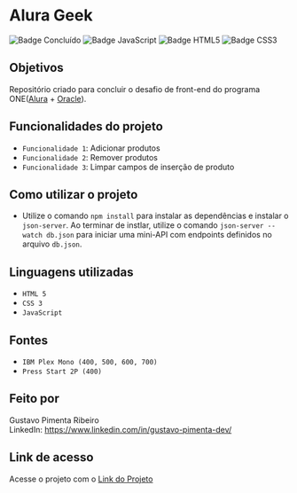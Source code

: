 # Alura Geek

![Badge Concluído](http://img.shields.io/static/v1?label=STATUS&message=CONCLUÍDO&color=GREEN&style=for-the-badge)
![Badge JavaScript](https://img.shields.io/badge/JavaScript-E7E40E)
![Badge HTML5](https://img.shields.io/badge/HTML5-D46114)
![Badge CSS3](https://img.shields.io/badge/CSS3-03318C)

## Objetivos

Repositório criado para concluir o desafio de front-end do programa ONE([Alura](https://www.alura.com.br) + [Oracle](https://www.oracle.com/br/)).

## Funcionalidades do projeto

- `Funcionalidade 1`: Adicionar produtos
- `Funcionalidade 2`: Remover produtos
- `Funcionalidade 3`: Limpar campos de inserção de produto

## Como utilizar o projeto

- Utilize o comando `npm install` para instalar as dependências e instalar o `json-server`. Ao terminar de instlar, utilize o comando `json-server --watch db.json` para iniciar uma mini-API com endpoints definidos no arquivo `db.json`.

## Linguagens utilizadas

- `HTML 5`
- `CSS 3`
- `JavaScript`

## Fontes

- `IBM Plex Mono (400, 500, 600, 700)`
- `Press Start 2P (400)`

## Feito por

Gustavo Pimenta Ribeiro
<br/>
LinkedIn: https://www.linkedin.com/in/gustavo-pimenta-dev/

## Link de acesso

Acesse o projeto com o [Link do Projeto](https://gustavopimentaribeiro.github.io/alura-geek/)
